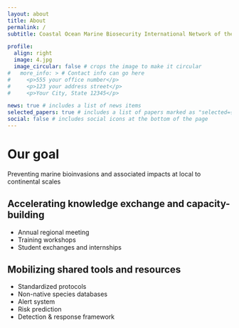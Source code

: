 ```yaml
---
layout: about
title: About
permalink: /
subtitle: Coastal Ocean Marine Biosecurity International Network of the Americas

profile:
  align: right
  image: 4.jpg
  image_circular: false # crops the image to make it circular
#   more_info: > # Contact info can go here
#     <p>555 your office number</p>
#     <p>123 your address street</p>
#     <p>Your City, State 12345</p>

news: true # includes a list of news items
selected_papers: true # includes a list of papers marked as "selected={true}"
social: false # includes social icons at the bottom of the page
---
```


# Our goal

Preventing marine bioinvasions and associated impacts at local to continental scales

## Accelerating knowledge exchange and capacity-building

- Annual regional meeting
- Training workshops
- Student exchanges and internships

## Mobilizing shared tools and resources

- Standardized protocols
- Non-native species databases
- Alert system
- Risk prediction
- Detection & response framework
